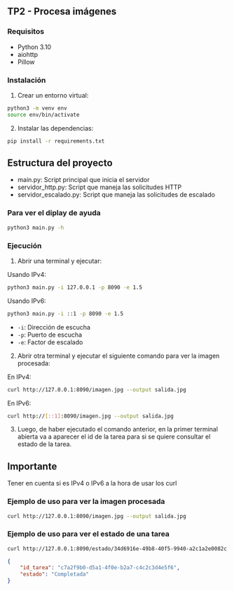 ## TP2 - Procesa imágenes

### Requisitos

- Python 3.10
- aiohttp
- Pillow

### Instalación

1. Crear un entorno virtual:

```bash
python3 -m venv env
source env/bin/activate
```

2. Instalar las dependencias:

```bash
pip install -r requirements.txt
```

## Estructura del proyecto

- main.py: Script principal que inicia el servidor
- servidor_http.py: Script que maneja las solicitudes HTTP
- servidor_escalado.py: Script que maneja las solicitudes de escalado

### Para ver el diplay de ayuda
```bash
python3 main.py -h
```

### Ejecución
1. Abrir una terminal y ejecutar:

Usando IPv4:
```bash
python3 main.py -i 127.0.0.1 -p 8090 -e 1.5
```
Usando IPv6:
```bash
python3 main.py -i ::1 -p 8090 -e 1.5
```
- `-i`: Dirección de escucha
- `-p`: Puerto de escucha
- `-e`: Factor de escalado

2. Abrir otra terminal y ejecutar el siguiente comando para ver la imagen procesada:

En IPv4:
```bash
curl http://127.0.0.1:8090/imagen.jpg --output salida.jpg
```
En IPv6:
```bash
curl http://[::1]:8090/imagen.jpg --output salida.jpg
```

3. Luego, de haber ejecutado el comando anterior, en la primer terminal abierta va a aparecer el id de la tarea para si se quiere consultar el estado de la tarea.

## Importante
Tener en cuenta si es IPv4 o IPv6 a la hora de usar los curl

### Ejemplo de uso para ver la imagen procesada

```bash
curl http://127.0.0.1:8090/imagen.jpg --output salida.jpg
```

### Ejemplo de uso para ver el estado de una tarea

```bash
curl http://127.0.0.1:8090/estado/34d6916e-49b8-40f5-9940-a2c1a2e0082c
```

```json
{
    "id_tarea": "c7a2f9b0-d5a1-4f0e-b2a7-c4c2c3d4e5f6",
    "estado": "Completada"
}
```

